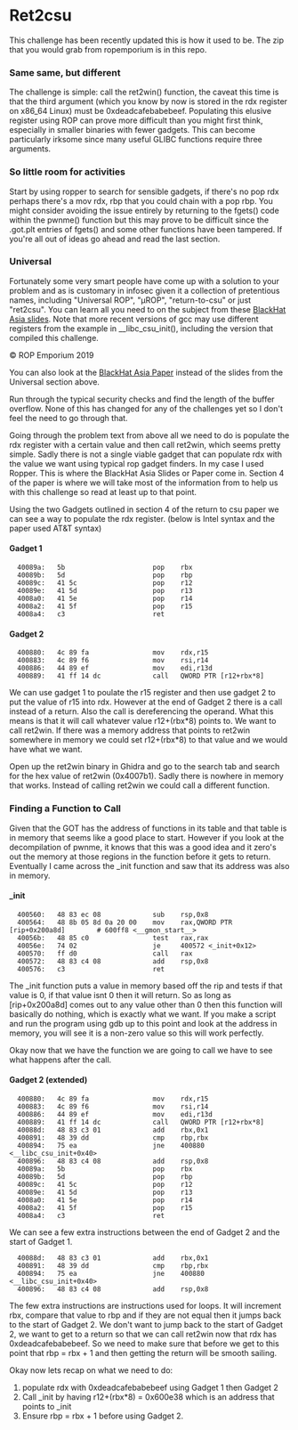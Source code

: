 # Ret2csu

This challenge has been recently updated this is how it used to be. The zip that you would grab from ropemporium is in this repo.

### Same same, but different
The challenge is simple: call the ret2win() function, the caveat this time is that the third argument (which you know by now is stored in the rdx register on x86_64 Linux) must be 0xdeadcafebabebeef. Populating this elusive register using ROP can prove more difficult than you might first think, especially in smaller binaries with fewer gadgets. This can become particularly irksome since many useful GLIBC functions require three arguments.

### So little room for activities
Start by using ropper to search for sensible gadgets, if there's no pop rdx perhaps there's a mov rdx, rbp that you could chain with a pop rbp. You might consider avoiding the issue entirely by returning to the fgets() code within the pwnme() function but this may prove to be difficult since the .got.plt entries of fgets() and some other functions have been tampered. If you're all out of ideas go ahead and read the last section.

### Universal
Fortunately some very smart people have come up with a solution to your problem and as is customary in infosec given it a collection of pretentious names, including "Universal ROP", "μROP", "return-to-csu" or just "ret2csu". You can learn all you need to on the subject from these [BlackHat Asia slides](https://web.archive.org/web/20190425162924/https://www.blackhat.com/docs/asia-18/asia-18-Marco-return-to-csu-a-new-method-to-bypass-the-64-bit-Linux-ASLR.pdf). Note that more recent versions of gcc may use different registers from the example in __libc_csu_init(), including the version that compiled this challenge.


© ROP Emporium 2019


You can also look at the [BlackHat Asia Paper](https://i.blackhat.com/briefings/asia/2018/asia-18-Marco-return-to-csu-a-new-method-to-bypass-the-64-bit-Linux-ASLR-wp.pdf) instead of the slides from the Universal section above.


Run through the typical security checks and find the length of the buffer overflow. None of this has changed for any of the challenges yet so I don't feel the need to go through that.

Going through the problem text from above all we need to do is populate the rdx register with a certain value and then call ret2win, which seems pretty simple. Sadly there is not a single viable gadget that can populate rdx with the value we want using typical rop gadget finders. In my case I used Ropper. This is where the BlackHat Asia Slides or Paper come in. Section 4 of the paper is where we will take most of the information from to help us with this challenge so read at least up to that point.

Using the two Gadgets outlined in section 4 of the return to csu paper we can see a way to populate the rdx register. (below is Intel syntax and the paper used AT&T syntax)

#### Gadget 1
```Assembly
  40089a:   5b                      pop    rbx  
  40089b:   5d                      pop    rbp  
  40089c:   41 5c                   pop    r12  
  40089e:   41 5d                   pop    r13  
  4008a0:   41 5e                   pop    r14  
  4008a2:   41 5f                   pop    r15  
  4008a4:   c3                      ret
```

#### Gadget 2
```Assembly
  400880:   4c 89 fa                mov    rdx,r15
  400883:   4c 89 f6                mov    rsi,r14
  400886:   44 89 ef                mov    edi,r13d
  400889:   41 ff 14 dc             call   QWORD PTR [r12+rbx*8]
```

We can use gadget 1 to poulate the r15 register and then use gadget 2 to put the value of r15 into rdx. However at the end of Gadget 2 there is a call instead of a return. Also the call is dereferencing the operand. What this means is that it will call whatever value r12+(rbx\*8) points to. We want to call ret2win. If there was a memory address that points to ret2win somewhere in memory we could set r12+(rbx\*8) to that value and we would have what we want.

Open up the ret2win binary in Ghidra and go to the search tab and search for the hex value of ret2win (0x4007b1). Sadly there is nowhere in memory that works. Instead of calling ret2win we could call a different function.

### Finding a Function to Call
Given that the GOT has the address of functions in its table and that table is in memory that seems like a good place to start. However if you look at the decompilation of pwnme, it knows that this was a good idea and it zero's out the memory at those regions in the function before it gets to return. Eventually I came across the \_init function and saw that its address was also in memory.

#### \_init
```Assembly
  400560:   48 83 ec 08             sub    rsp,0x8
  400564:   48 8b 05 8d 0a 20 00    mov    rax,QWORD PTR [rip+0x200a8d]        # 600ff8 <__gmon_start__>
  40056b:   48 85 c0                test   rax,rax
  40056e:   74 02                   je     400572 <_init+0x12>
  400570:   ff d0                   call   rax  
  400572:   48 83 c4 08             add    rsp,0x8
  400576:   c3                      ret
```
The \_init function puts a value in memory based off the rip and tests if that value is 0, if that value isnt 0 then it will return. So as long as \[rip+0x200a8d\] comes out to any value other than 0 then this function will basically do nothing, which is exactly what we want. If you make a script and run the program using gdb up to this point and look at the address in memory, you will see it is a non-zero value so this will work perfectly.

Okay now that we have the function we are going to call we have to see what happens after the call.

#### Gadget 2 (extended)
```Assembly
  400880:   4c 89 fa                mov    rdx,r15
  400883:   4c 89 f6                mov    rsi,r14
  400886:   44 89 ef                mov    edi,r13d
  400889:   41 ff 14 dc             call   QWORD PTR [r12+rbx*8]
  40088d:   48 83 c3 01             add    rbx,0x1
  400891:   48 39 dd                cmp    rbp,rbx
  400894:   75 ea                   jne    400880 <__libc_csu_init+0x40>
  400896:   48 83 c4 08             add    rsp,0x8
  40089a:   5b                      pop    rbx  
  40089b:   5d                      pop    rbp  
  40089c:   41 5c                   pop    r12  
  40089e:   41 5d                   pop    r13  
  4008a0:   41 5e                   pop    r14  
  4008a2:   41 5f                   pop    r15  
  4008a4:   c3                      ret
```

We can see a few extra instructions between the end of Gadget 2 and the start of Gadget 1.

```Assembly
  40088d:   48 83 c3 01             add    rbx,0x1
  400891:   48 39 dd                cmp    rbp,rbx
  400894:   75 ea                   jne    400880 <__libc_csu_init+0x40>
  400896:   48 83 c4 08             add    rsp,0x8
```
The few extra instructions are instructions used for loops. It will increment rbx, compare that value to rbp and if they are not equal then it jumps back to the start of Gadget 2. We don't want to jump back to the start of Gadget 2, we want to get to a return so that we can call ret2win now that rdx has 0xdeadcafebabebeef. So we need to make sure that before we get to this point that rbp = rbx + 1 and then getting the return will be smooth sailing.

Okay now lets recap on what we need to do:
1. populate rdx with 0xdeadcafebabebeef using Gadget 1 then Gadget 2
2. Call \_init by having r12+(rbx\*8) = 0x600e38 which is an address that points to \_init
3. Ensure rbp = rbx + 1 before using Gadget 2.


